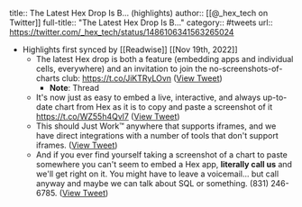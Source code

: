 title:: The Latest Hex Drop Is B... (highlights)
author:: [[@_hex_tech on Twitter]]
full-title:: "The Latest Hex Drop Is B..."
category:: #tweets
url:: https://twitter.com/_hex_tech/status/1486106341563265024

- Highlights first synced by [[Readwise]] [[Nov 19th, 2022]]
	- The latest Hex drop is both a feature (embedding apps and individual cells, everywhere) and an invitation to join the no-screenshots-of-charts club: https://t.co/JiKTRyLOvn ([View Tweet](https://twitter.com/_hex_tech/status/1486106341563265024))
		- **Note**: Thread
	- It's now just as easy to embed a live, interactive, and always up-to-date chart from Hex as it is to copy and paste a screenshot of it https://t.co/WZ55h4Qvl7 ([View Tweet](https://twitter.com/_hex_tech/status/1486106808187961345))
	- This should Just Work™ anywhere that supports iframes, and we have direct integrations with a number of tools that don't support iframes. ([View Tweet](https://twitter.com/_hex_tech/status/1486107858626220034))
	- And if you ever find yourself taking a screenshot of a chart to paste somewhere you can't seem to embed a Hex app, **literally call us** and we'll get right on it. You might have to leave a voicemail... but call anyway and maybe we can talk about SQL or something. (831) 246-6785. ([View Tweet](https://twitter.com/_hex_tech/status/1486108262864879619))